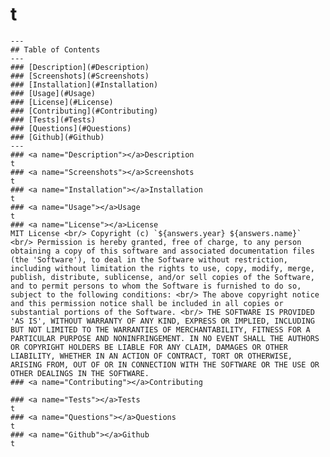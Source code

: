 # t
    ---
    ## Table of Contents
    ---
    ### [Description](#Description)
    ### [Screenshots](#Screenshots)
    ### [Installation](#Installation)
    ### [Usage](#Usage)
    ### [License](#License)
    ### [Contributing](#Contributing)
    ### [Tests](#Tests)
    ### [Questions](#Questions)
    ### [Github](#Github)
    ---
    ### <a name="Description"></a>Description
    t
    ### <a name="Screenshots"></a>Screenshots
    t
    ### <a name="Installation"></a>Installation
    t
    ### <a name="Usage"></a>Usage
    t
    ### <a name="License"></a>License
    MIT License <br/> Copyright (c) `${answers.year} ${answers.name}` <br/> Permission is hereby granted, free of charge, to any person obtaining a copy of this software and associated documentation files (the 'Software'), to deal in the Software without restriction, including without limitation the rights to use, copy, modify, merge, publish, distribute, sublicense, and/or sell copies of the Software, and to permit persons to whom the Software is furnished to do so, subject to the following conditions: <br/> The above copyright notice and this permission notice shall be included in all copies or substantial portions of the Software. <br/> THE SOFTWARE IS PROVIDED 'AS IS', WITHOUT WARRANTY OF ANY KIND, EXPRESS OR IMPLIED, INCLUDING BUT NOT LIMITED TO THE WARRANTIES OF MERCHANTABILITY, FITNESS FOR A PARTICULAR PURPOSE AND NONINFRINGEMENT. IN NO EVENT SHALL THE AUTHORS OR COPYRIGHT HOLDERS BE LIABLE FOR ANY CLAIM, DAMAGES OR OTHER LIABILITY, WHETHER IN AN ACTION OF CONTRACT, TORT OR OTHERWISE, ARISING FROM, OUT OF OR IN CONNECTION WITH THE SOFTWARE OR THE USE OR OTHER DEALINGS IN THE SOFTWARE.
    ### <a name="Contributing"></a>Contributing
    
    ### <a name="Tests"></a>Tests
    t
    ### <a name="Questions"></a>Questions
    t
    ### <a name="Github"></a>Github
    t